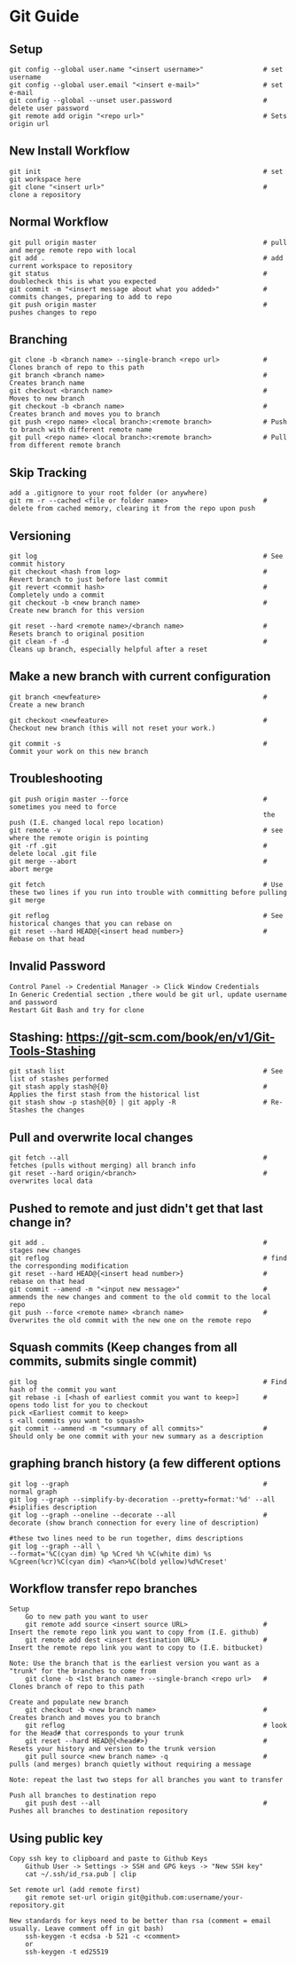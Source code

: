                                                             
# Git Guide                                                 
                                                            
                                                            
## Setup                                                    
                                                            
    git config --global user.name "<insert username>"               # set username
    git config --global user.email "<insert e-mail>"                # set e-mail
    git config --global --unset user.password                       # delete user password
    git remote add origin "<repo url>"                              # Sets origin url
                                                                    
## New Install Workflow                                             
                                                                    
    git init                                                        # set git workspace here
    git clone "<insert url>"                                        # clone a repository 
                                                                    
## Normal Workflow                                             
                                                                    
    git pull origin master                                          # pull and merge remote repo with local
    git add .                                                       # add current workspace to repository
    git status                                                      # doublecheck this is what you expected
    git commit -m "<insert message about what you added>"           # commits changes, preparing to add to repo
    git push origin master                                          # pushes changes to repo
                                                                                                                                                                              
## Branching                                                        
                                                                    
    git clone -b <branch name> --single-branch <repo url>           # Clones branch of repo to this path
    git branch <branch name>                                        # Creates branch name
    git checkout <branch name>                                      # Moves to new branch
    git checkout -b <branch name>                                   # Creates branch and moves you to branch
    git push <repo name> <local branch>:<remote branch>             # Push to branch with different remote name
    git pull <repo name> <local branch>:<remote branch>             # Pull from different remote branch
         
## Skip Tracking

    add a .gitignore to your root folder (or anywhere)
    git rm -r --cached <file or folder name>                        # delete from cached memory, clearing it from the repo upon push
                                                                    
## Versioning                                                       
    git log                                                         # See commit history
    git checkout <hash from log>                                    # Revert branch to just before last commit
    git revert <commit hash>                                        # Completely undo a commit
    git checkout -b <new branch name>                               # Create new branch for this version
                                                                    
    git reset --hard <remote name>/<branch name>                    # Resets branch to original position
    git clean -f -d                                                 # Cleans up branch, especially helpful after a reset
    
## Make a new branch with current configuration

    git branch <newfeature>                                         # Create a new branch

    git checkout <newfeature>                                       # Checkout new branch (this will not reset your work.)

    git commit -s                                                   # Commit your work on this new branch                                                
                                                                    
## Troubleshooting                                                  
                                                                    
    git push origin master --force                                  # sometimes you need to force 
                                                                    the push (I.E. changed local repo location)
    git remote -v                                                   # see where the remote origin is pointing
    git -rf .git                                                    # delete local .git file
    git merge --abort                                               # abort merge    
                                                                    
    git fetch                                                       # Use these two lines if you run into trouble with committing before pulling
    git merge                                                       
                                                                    
    git reflog                                                      # See historical changes that you can rebase on
    git reset --hard HEAD@{<insert head number>}                    # Rebase on that head       
    
    
## Invalid Password

    Control Panel -> Credential Manager -> Click Window Credentials
    In Generic Credential section ,there would be git url, update username and password
    Restart Git Bash and try for clone


## Stashing: https://git-scm.com/book/en/v1/Git-Tools-Stashing

    git stash list                                                  # See list of stashes performed
    git stash apply stash@{0}                                       # Applies the first stash from the historical list
    git stash show -p stash@{0} | git apply -R                      # Re-Stashes the changes
                                                                    
                                                                    
## Pull and overwrite local changes                                 
                                                                    
    git fetch --all                                                 # fetches (pulls without merging) all branch info
    git reset --hard origin/<branch>                                # overwrites local data
        
        
## Pushed to remote and just didn't get that last change in?    
    
    git add .                                                       # stages new changes
    git reflog                                                      # find the corresponding modification
    git reset --hard HEAD@{<insert head number>}                    # rebase on that head  
    git commit --amend -m "<input new message>"                     # ammends the new changes and comment to the old commit to the local repo
    git push --force <remote name> <branch name>                    # Overwrites the old commit with the new one on the remote repo
    
## Squash commits (Keep changes from all commits, submits single commit)

    git log                                                         # Find hash of the commit you want
    git rebase -i [<hash of earliest commit you want to keep>]      # opens todo list for you to checkout
    pick <Earliest commit to keep>
    s <all commits you want to squash>
    git commit --ammend -m "<summary of all commits>"               # Should only be one commit with your new summary as a description
    
    
## graphing branch history (a few different options

    git log --graph                                                 # normal graph
    git log --graph --simplify-by-decoration --pretty=format:'%d' --all #siplifies description
    git log --graph --oneline --decorate --all                      # decorate (show branch connection for every line of description)
    
    #these two lines need to be run together, dims descriptions
    git log --graph --all \                                         
    --format='%C(cyan dim) %p %Cred %h %C(white dim) %s %Cgreen(%cr)%C(cyan dim) <%an>%C(bold yellow)%d%Creset'
    
## Workflow transfer repo branches

    Setup
        Go to new path you want to user
        git remote add source <insert source URL>                   # Insert the remote repo link you want to copy from (I.E. github)
        git remote add dest <insert destination URL>                # Insert the remote repo link you want to copy to (I.E. bitbucket)
        
    Note: Use the branch that is the earliest version you want as a "trunk" for the branches to come from
        git clone -b <1st branch name> --single-branch <repo url>   # Clones branch of repo to this path
    
    Create and populate new branch
        git checkout -b <new branch name>                           # Creates branch and moves you to branch
        git reflog                                                  # look for the Head# that corresponds to your trunk
        git reset --hard HEAD@{<head#>}                             # Resets your history and version to the trunk version
        git pull source <new branch name> -q                        # pulls (and merges) branch quietly without requiring a message
    
    Note: repeat the last two steps for all branches you want to transfer
    
    Push all branches to destination repo
        git push dest --all                                         # Pushes all branches to destination repository
    

## Using public key

    Copy ssh key to clipboard and paste to Github Keys
        Github User -> Settings -> SSH and GPG keys -> "New SSH key"
        cat ~/.ssh/id_rsa.pub | clip
        
    Set remote url (add remote first)
        git remote set-url origin git@github.com:username/your-repository.git
        
    New standards for keys need to be better than rsa (comment = email usually. Leave comment off in git bash)
        ssh-keygen -t ecdsa -b 521 -c <comment> 
        or
        ssh-keygen -t ed25519